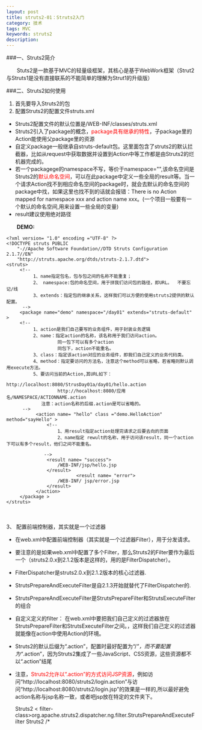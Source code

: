 ```yaml
---
layout: post
title: struts2-01：Struts2入门
category: 技术
tags: MVC
keywords: struts2
description:
---
```


###一、Struts2简介

　　Stuts2是一款基于MVC的轻量级框架，其核心是基于WebWork框架（Strut2与Struts1是没有直接联系的不能简单的理解为Strut1的升级版）

###二、Struts2如何使用

1. 首先要导入Struts2的包
2. 配置Struts2的配置文件struts.xml

 * Struts2配置文件的默认位置是/WEB-INF/classes/struts.xml
 * Struts2引入了package的概念，<font color="red">package具有继承的特性</font>，子package里的Action能使用父package里的资源
 * 自定义package一般继承自struts-default包。这里面包含了struts2的默认拦截器，比如从request中获取数据并设置到Action中等工作都是由Struts2的烂机器完成的。
 * 若一个packagege的namespace不写，等价于namespace="",该命名空间是Struts2的<font color="red">默认命名空间</font>，可以在此package中定义一些全局的result等。当一个请求Action找不到相应命名空间的package时，就会去默认的命名空间的package中找，如果这里也找不到的话就会报错：There is no Action mapped for namespace xxx and action name xxx。(一个项目一般要有一个默认的命名空间,用来设置一些全局的变量)
 * result建议使用绝对路径
　　

　　**DEMO:**

	<?xml version= "1.0" encoding ="UTF-8" ?>
	<!DOCTYPE struts PUBLIC
	    "-//Apache Software Foundation//DTD Struts Configuration 2.1.7//EN"
	    "http://struts.apache.org/dtds/struts-2.1.7.dtd">
	<struts>
	     <!--
	          1、name指定包名，包与包之间的名称不能重复；
	          2、 namespace:包的命名空间，用于拼我们访问包的路径，即URL。  不要忘记/线
	          3、extends：指定包的继承关系，这样我们可以方便的使用struts2提供的默认配置。
	      -->
	     <package name="demo" namespace="/day01" extends="struts-default" >
	     <!--
	          1、action是我们自己要写的业务组件，用于封装业务逻辑
	          2、name：指定action的名称，该名称用于我们访问action。
	                   同一包下可以有多个action
	                   同包下，action不能重名。
	          3、class：指定该action对应的业务组件，即我们自己定义的业务代码类。
	          4、method：指定要访问的方法名，注意这个method可以省略，若省略则默认调用execute方法。
	          5、要访问当前的Action,其URL如下：
	                   http://localhost:8080/StrusDay01a/day01/hello.action
	                   http://hocalhost:8080/应用名/NAMESPACE/ACTIONNAME.action
	             注意：action名称的后缀.action是可以省略的。
	      -->
	           <action name= "hello" class ="demo.HelloAction" method="sayHello" >
	               <!--
	                   1、用result指定action处理完请求之后要去向的页面
	                   2、name指定 rewult的名称，用于访问该result，同一个action下可以有多个result，他们之间不能重名。

	              -->
	               <result name= "success">
	                   /WEB-INF/jsp/hello.jsp
	               </result>
	                          <result name= "error">
	                   /WEB-INF/ jsp/error.jsp
	               </result>
	           </action>
	     </package >
	</struts>
　　

3、 配置前端控制器，其实就是一个过滤器

 * 在web.xml中配置前端控制器（其实就是一个过滤器Filter），用于分发请求。
 * 要注意的是如果web.xml中配置了多个Filter，那么Struts2的Filter要作为最后一个（struts2.0.x到2.1.2版本是这样的，用的是FilterDispatcher）。
 * FilterDispatcher是struts2.0.x到2.1.2版本的核心过滤器.
 * StrutsPrepareAndExecuteFilter是自2.1.3开始就替代了FilterDispatcher的.
 * StrutsPrepareAndExecuteFilter是StrutsPrepareFilter和StrutsExecuteFilter的组合
 * 自定义定义的filter： 在web.xml中要把我们自己定义的过滤器放在StrutsPrepareFilter和StrutsExecuteFilter之间。，这样我们自己定义的过滤器就能像在action中使用Action的环境。
 * Struts2的默认后缀为“.action”，配置<url-pattrrn>时最好配置为“/*”，而不要配置为“*.action”，因为Struts2集成了一些JavaScript、CSS资源，这些资源都不以“.action”结尾
 * 注意，<font color="red">Struts2允许以“.action”的方式访问JSP资源</font>，例如访问“http://localhost:8080/struts2/login.action”与访问“http://localhost:8080/struts2/login.jsp”的效果是一样的,所以最好避免action名称与jsp名称一致，或者吧jsp放在特定的文件夹下。
 　　

	<filter>
	     <filter-name >Struts2 </filter-name>
	       < filter-class>org.apache.struts2.dispatcher.ng.filter.StrutsPrepareAndExecuteFilter </filter-class>
	 </filter >
	 <filter-mapping >
	     <filter-name >Struts2 </filter-name>
	     <url-pattern >/* </url-pattern>
	 </filter-mapping >
